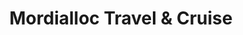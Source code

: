 ---
title: "Mordialloc Travel & Cruise"
url: /mordialloc/mordialloc-travel-und-cruise/
shop: Reisebüro
---